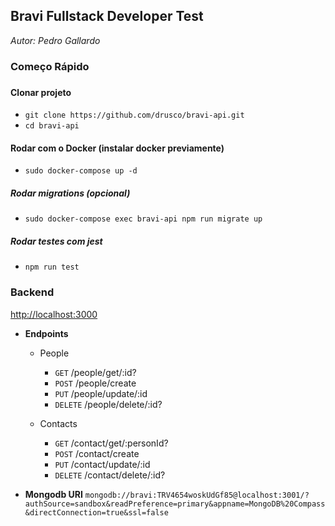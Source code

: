 ## Bravi Fullstack Developer Test

_Autor: Pedro Gallardo_

###
### Começo Rápido
###
#### Clonar projeto

* `git clone https://github.com/drusco/bravi-api.git`
* `cd bravi-api`

#### Rodar com o Docker (instalar docker previamente)

* `sudo docker-compose up -d`

##### Rodar migrations (opcional)

* `sudo docker-compose exec bravi-api npm run migrate up`

##### Rodar testes com jest

* `npm run test`



### **Backend**

[http://localhost:3000](http://localhost:3000)

* **Endpoints**

  - People
    - `GET` /people/get/:id?
    - `POST` /people/create
    - `PUT` /people/update/:id
    - `DELETE` /people/delete/:id?

  - Contacts
    - `GET` /contact/get/:personId?
    - `POST` /contact/create
    - `PUT` /contact/update/:id
    - `DELETE` /contact/delete/:id?


* **Mongodb URI**
`mongodb://bravi:TRV4654woskUdGf85@localhost:3001/?authSource=sandbox&readPreference=primary&appname=MongoDB%20Compass&directConnection=true&ssl=false`
